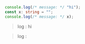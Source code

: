 ```ts
console.log(/* message: */ "hi");
const x: string = "";
console.log(/* message: */ x);
```

> log : hi

> log : 

